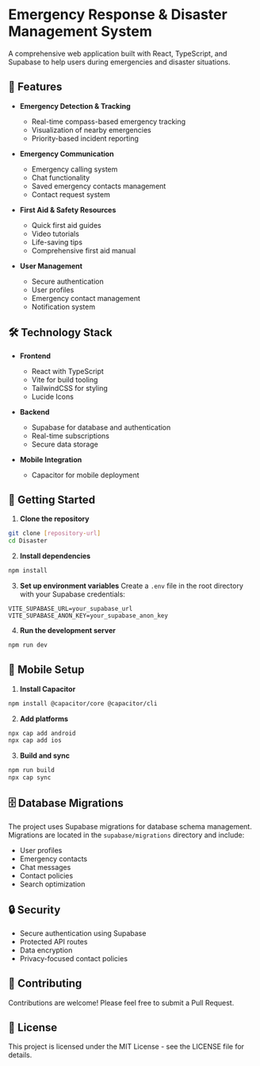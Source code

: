 # Emergency Response & Disaster Management System

A comprehensive web application built with React, TypeScript, and Supabase to help users during emergencies and disaster situations.

## 🚨 Features

- **Emergency Detection & Tracking**
  - Real-time compass-based emergency tracking
  - Visualization of nearby emergencies
  - Priority-based incident reporting

- **Emergency Communication**
  - Emergency calling system
  - Chat functionality
  - Saved emergency contacts management
  - Contact request system

- **First Aid & Safety Resources**
  - Quick first aid guides
  - Video tutorials
  - Life-saving tips
  - Comprehensive first aid manual

- **User Management**
  - Secure authentication
  - User profiles
  - Emergency contact management
  - Notification system

## 🛠️ Technology Stack

- **Frontend**
  - React with TypeScript
  - Vite for build tooling
  - TailwindCSS for styling
  - Lucide Icons

- **Backend**
  - Supabase for database and authentication
  - Real-time subscriptions
  - Secure data storage

- **Mobile Integration**
  - Capacitor for mobile deployment

## 🚀 Getting Started

1. **Clone the repository**
```bash
git clone [repository-url]
cd Disaster
```

2. **Install dependencies**
```bash
npm install
```

3. **Set up environment variables**
Create a `.env` file in the root directory with your Supabase credentials:
```env
VITE_SUPABASE_URL=your_supabase_url
VITE_SUPABASE_ANON_KEY=your_supabase_anon_key
```

4. **Run the development server**
```bash
npm run dev
```

## 📱 Mobile Setup

1. **Install Capacitor**
```bash
npm install @capacitor/core @capacitor/cli
```

2. **Add platforms**
```bash
npx cap add android
npx cap add ios
```

3. **Build and sync**
```bash
npm run build
npx cap sync
```

## 🗄️ Database Migrations

The project uses Supabase migrations for database schema management. Migrations are located in the `supabase/migrations` directory and include:
- User profiles
- Emergency contacts
- Chat messages
- Contact policies
- Search optimization

## 🔒 Security

- Secure authentication using Supabase
- Protected API routes
- Data encryption
- Privacy-focused contact policies

## 🤝 Contributing

Contributions are welcome! Please feel free to submit a Pull Request.

## 📝 License

This project is licensed under the MIT License - see the LICENSE file for details.